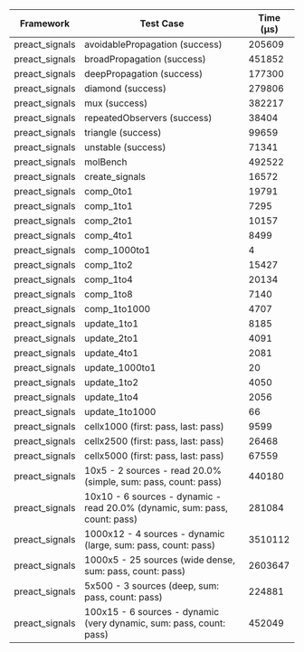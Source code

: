 | Framework | Test Case | Time (μs) |
| --- | --- | --- |
| preact_signals | avoidablePropagation (success) | 205609 |
| preact_signals | broadPropagation (success) | 451852 |
| preact_signals | deepPropagation (success) | 177300 |
| preact_signals | diamond (success) | 279806 |
| preact_signals | mux (success) | 382217 |
| preact_signals | repeatedObservers (success) | 38404 |
| preact_signals | triangle (success) | 99659 |
| preact_signals | unstable (success) | 71341 |
| preact_signals | molBench | 492522 |
| preact_signals | create_signals | 16572 |
| preact_signals | comp_0to1 | 19791 |
| preact_signals | comp_1to1 | 7295 |
| preact_signals | comp_2to1 | 10157 |
| preact_signals | comp_4to1 | 8499 |
| preact_signals | comp_1000to1 | 4 |
| preact_signals | comp_1to2 | 15427 |
| preact_signals | comp_1to4 | 20134 |
| preact_signals | comp_1to8 | 7140 |
| preact_signals | comp_1to1000 | 4707 |
| preact_signals | update_1to1 | 8185 |
| preact_signals | update_2to1 | 4091 |
| preact_signals | update_4to1 | 2081 |
| preact_signals | update_1000to1 | 20 |
| preact_signals | update_1to2 | 4050 |
| preact_signals | update_1to4 | 2056 |
| preact_signals | update_1to1000 | 66 |
| preact_signals | cellx1000 (first: pass, last: pass) | 9599 |
| preact_signals | cellx2500 (first: pass, last: pass) | 26468 |
| preact_signals | cellx5000 (first: pass, last: pass) | 67559 |
| preact_signals | 10x5 - 2 sources - read 20.0% (simple, sum: pass, count: pass) | 440180 |
| preact_signals | 10x10 - 6 sources - dynamic - read 20.0% (dynamic, sum: pass, count: pass) | 281084 |
| preact_signals | 1000x12 - 4 sources - dynamic (large, sum: pass, count: pass) | 3510112 |
| preact_signals | 1000x5 - 25 sources (wide dense, sum: pass, count: pass) | 2603647 |
| preact_signals | 5x500 - 3 sources (deep, sum: pass, count: pass) | 224881 |
| preact_signals | 100x15 - 6 sources - dynamic (very dynamic, sum: pass, count: pass) | 452049 |
